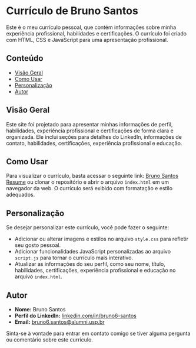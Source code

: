 # Currículo de Bruno Santos

Este é o meu currículo pessoal, que contém informações sobre minha experiência profissional, habilidades e certificações. O currículo foi criado com HTML, CSS e JavaScript para uma apresentação profissional.

## Conteúdo

- [Visão Geral](#visão-geral)
- [Como Usar](#como-usar)
- [Personalização](#personalização)
- [Autor](#autor)

## Visão Geral

Este site foi projetado para apresentar minhas informações de perfil, habilidades, experiência profissional e certificações de forma clara e organizada. Ele inclui seções para detalhes do LinkedIn, informações de contato, habilidades, certificações, experiência profissional e educação.

## Como Usar

Para visualizar o currículo, basta acessar o seguinte link: [Bruno Santos Resume](https://bruno-santos-6.github.io/html-resume/) ou clonar o repositório e abrir o arquivo `index.html` em um navegador da web. O currículo será exibido com formatação e estilo adequados.

## Personalização

Se desejar personalizar este currículo, você pode fazer o seguinte:

- Adicionar ou alterar imagens e estilos no arquivo `style.css` para refletir seu gosto pessoal.
- Adicionar funcionalidades JavaScript personalizadas ao arquivo `script.js` para tornar o currículo mais interativo.
- Atualizar as informações do seu perfil, como seu nome, título, habilidades, certificações, experiência profissional e educação no arquivo `index.html`.

## Autor

- **Nome:** Bruno Santos
- **Perfil do LinkedIn:** [linkedin.com/in/bruno6-santos](https://www.linkedin.com/in/bruno6-santos/)
- **Email:** bruno6.santos@alumni.usp.br

Sinta-se à vontade para entrar em contato comigo se tiver alguma pergunta ou comentário sobre este currículo.
